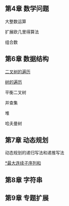 ## 第4章 数学问题



大整数运算

扩展欧几里得算法

组合数

## 第6章 数据结构

[二叉树的遍历]()

[树的遍历]()

平衡二叉树

并查集

堆

哈夫曼树

## 第7章 动态规划

动态规划的递归写法和递推写法

[*最大连续子序列和]()

## 第8章 字符串

## 第9章 专题扩展

